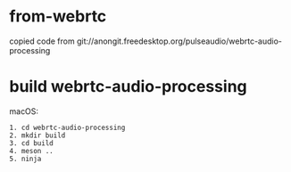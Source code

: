 # from-webrtc

copied code from git://anongit.freedesktop.org/pulseaudio/webrtc-audio-processing


# build webrtc-audio-processing

macOS:

```
1. cd webrtc-audio-processing
2. mkdir build
3. cd build
4. meson ..
5. ninja
```